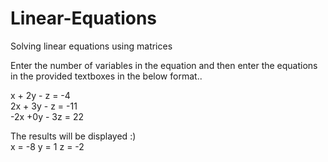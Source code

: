 # Linear-Equations
Solving linear equations using matrices

Enter the number of variables in the equation and then enter the equations in the provided textboxes in the below format..

x + 2y - z = -4<br />
2x + 3y - z = -11<br />
-2x +0y - 3z = 22<br />

The results will be displayed :)<br />
x = -8
y = 1
z = -2
